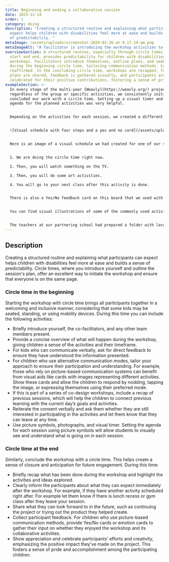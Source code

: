 ```yaml
---
title: Beginning and ending a collaborative session
date: 2023-12-14
order: 1
category: doing
description: "Creating a structured routine and explaining what participants can
  expect helps children with disabilities feel more at ease and builds a sense
  of predictability. "
metaImage: /assets/uploads/screenshot-2024-03-26-at-9.17.19-am.png
metaImageAlt: "A facilitator is introducing the workshop activities to a group of students. "
overviewSection: A structured routine, especially through circle times at the
  start and end, provides predictability for children with disabilities in
  workshops. Facilitators introduce themselves, outline plans, and seek feedback
  during the beginning circle time, tailoring communication methods. Consent is
  reaffirmed. In the concluding circle time, workshops are recapped, future
  plans are shared, feedback is gathered visually, and participants are
  celebrated for their positive contributions, fostering a sense of pride.
exampleSection: >-
  In every stage of the multi-year [Weavly](https://weavly.org/) project,
  regardless of the group or specific activities, we consistently initiated and
  concluded our work with a circle time. Setting up a visual timer and a visual
  agenda for the planned activities was very helpful. 


  Depending on the activities for each session, we created a different visual schedule and velcroed it onto a board visible to all students. Then, during the circle time, we explained each step, took the visual card of that step, and showed it to each individual student to get them to confirm that step either through tapping the image, nodding, or giving their feedback verbally. As we progressed through a session, we removed the steps from the board and also updated the visual timer. 


  ![Visual schedule with four steps and a yes and no card](/assets/uploads/img_20191106_142156.jpg "Visual schedule for the classroom with Yes/No feedback card")


  Here is an image of a visual schedule we had created for one of our sessions, including four steps:


  1. We are doing the circle time right now.

  2. Then, you will watch something on the TV.

  3. Then, you will do some art activities.

  4. You will go to your next class after this activity is done. 


  There is also a Yes/No feedback card on this board that we used with some students to gather their feedback about different questions. 


  You can find visual illustrations of some of the commonly used activities, such as Circle Time, Goodbye Circle, Work at table time, Game time, Watch video, Read book on the web, to create a visual schedule for any session. In some cases, it was easier for us to take photographs of actual objects and places to suit the needs of the project, such as images for Washroom, Sensory toy bin, Rest area.


  The teachers at our partnering school had prepared a folder with large images of different areas in the school, such as the gym, lunchroom, library, main area, etc. At the ending circle time, we showed the students the image of the area they would be heading to after the workshop.
---
```

## Description

Creating a structured routine and explaining what participants can expect helps children with disabilities feel more at ease and builds a sense of predictability. Circle times, where you introduce yourself and outline the session's plan, offer an excellent way to initiate the workshop and ensure that everyone is on the same page. 

### Circle time in the beginning

Starting the workshop with circle time brings all participants together in a welcoming and inclusive manner, considering that some kids may be seated, standing, or using mobility devices. During this time you can include the following activities: 

* Briefly introduce yourself, the co-facilitators, and any other team members present.
* Provide a concise overview of what will happen during the workshop, giving children a sense of the activities and their timeframe. 
* For kids who can communicate verbally, ask for direct feedback to ensure they have understood the information presented. 
* For children who use alternative communication modes, tailor your approach to ensure their participation and understanding. For example, those who rely on picture-based communication systems can benefit from visual aids like cards with images representing different activities. Show these cards and allow the children to respond by nodding, tapping the image, or expressing themselves using their preferred mode.
* If this is part of a series of co-design workshops, include a recap of previous sessions, which will help the children to connect previous learning with the current day’s goals and activities. 
* Reiterate the consent verbally and ask them whether they are still interested in participating in the activities and let them know that they can leave at any time.
* Use picture symbols, photographs, and visual timer. Setting the agenda for each session using picture symbols will allow students to visually see and understand what is going on in each session.

### Circle time at the end

Similarly, conclude the workshop with a circle time. This helps create a sense of closure and anticipation for future engagement. During this time:

* Briefly recap what has been done during the workshop and highlight the activities and ideas explored.
* Clearly inform the participants about what they can expect immediately after the workshop. For example, if they have another activity scheduled right after. For example let them know if there is lunch recess or gym class after they leave your session. 
* Share what they can look forward to in the future, such as continuing the project or trying out the product they helped create. 
* Collect participant feedback. For children who use picture-based communication methods, provide Yes/No cards or emotion cards to gather their input on whether they enjoyed the workshop and its collaborative activities.
* Show appreciation and celebrate participants’ efforts and creativity, emphasizing the positive impact they've made on the project. This fosters a sense of pride and accomplishment among the participating children.
